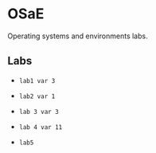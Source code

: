 # OSaE

Operating systems and environments labs.

## Labs

* `lab1 var 3`

* `lab2 var 1`

* `lab 3 var 3`

* `lab 4 var 11`

* `lab5`
